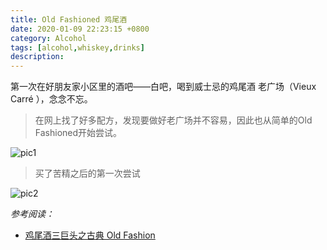 ```yaml
---
title: Old Fashioned 鸡尾酒
date: 2020-01-09 22:23:15 +0800
category: Alcohol
tags: [alcohol,whiskey,drinks]
description: 
---
```


第一次在好朋友家小区里的酒吧——白吧，喝到威士忌的鸡尾酒 老广场（Vieux Carré ），念念不忘。

> 在网上找了好多配方，发现要做好老广场并不容易，因此也从简单的Old Fashioned开始尝试。

![pic1](https://chenxie-fun.oss-cn-shenzhen.aliyuncs.com/drinks/alcohol/old%20fashioned-1.jpeg)

> 买了苦精之后的第一次尝试

![pic2](https://chenxie-fun.oss-cn-shenzhen.aliyuncs.com/drinks/alcohol/old%20fashioned.jpeg)

*参考阅读：*

* [鸡尾酒三巨头之古典 Old Fashion](http://mp.weixin.qq.com/s?__biz=MjM5NDM1ODA2MQ==&mid=2650433661&idx=1&sn=cb3f996b1d08981c9f375be32a774bb0&chksm=be863e3f89f1b729711807560f7b19e3fbcebcdced081b4264daaf0de5c6c30e237552d75555&mpshare=1&scene=1&srcid=0110DqY8JnglVfoRi5ecDdPD&sharer_sharetime=1578586503023&sharer_shareid=32cb5ecf20d7cf40d0444448d940c526#rd)